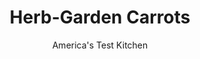 ---
layout: ../../layouts/MarkdownPostLayout.astro
title: Herb-Garden Carrots
author: America's Test Kitchen
pubDate: 2023-03-15
description: "Roasting is one of the best approaches to maximize the sweet, earthy flavor of carrots. But whats the best approach to roasting carrots? "
image_url: https://res.cloudinary.com/hksqkdlah/image/upload/ar_1:1,c_fill,dpr_2.0,f_auto,fl_lossy.progressive.strip_profile,g_faces:auto,q_auto:low,w_344/4787_sfs-roastedcarrots-316428
tags: ["Side Dishes","Vegetables","Cook's Country TV"]
calories: 522
protein: 1
carbohydrates: 12
fats: 
fiber: 3
ingredients: ["1 1/2 pounds, medium carrots, peeled and cut into 2 by 1/2-inch pieces","2 tablespoons, unsalted butter, melted","1 tablespoon, dark brown sugar","1/2 teaspoon, table salt","1/2 teaspoon, ground black pepper","1 teaspoon, minced fresh tarragon","1 teaspoon, minced fresh parsley leaves"]
serves: 6
time: ""
instructions: ["Adjust oven rack to middle position and heat oven to 475 degrees. Heat rimmed baking sheet in oven for 10 minutes.","Toss carrots, melted butter, sugar, salt, and pepper in medium bowl until thoroughly combined. Remove pan from oven and place carrots in single layer on hot baking sheet. Roast until carrots are beginning to brown on bottom, about 15 minutes.","Remove pan from oven, add tarragon and parsley and toss carrots to redistribute, and continue to roast until tender and deep amber in color, about 3 minutes. Serve."]
nutrition: ["373 mg Potassium","41 mg Phosphorus","42 mg Calcium","14 mg Magnesium","273 mg Sodium","4 g Fat","1 mg Niacin (B3)","1 g Monounsaturated","7 mg Vitamin C","10 mg Cholesterol","2 g Saturated","3 g Fiber","22 µg Folate (food)","6 g Sugars","19 µg Vitamin K","101 g Water","12 g Carbs","22 µg Folate equivalent (total)","1 g Protein","980 µg Vitamin A","87 kcal Energy","1 g Sugars, added","522 calories"]
notes: "If the carrots have very narrow tips, trim the thin ends; they scorch easily."
---